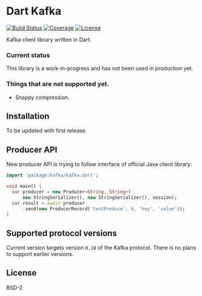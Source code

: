 # Dart Kafka

[![Build Status](https://travis-ci.org/pulyaevskiy/dart-kafka.svg?branch=master)](https://travis-ci.org/pulyaevskiy/dart-kafka)
[![Coverage](https://codecov.io/gh/pulyaevskiy/dart-kafka/branch/master/graph/badge.svg)](https://codecov.io/gh/pulyaevskiy/dart-kafka)
[![License](https://img.shields.io/badge/license-BSD--2-blue.svg)](https://raw.githubusercontent.com/pulyaevskiy/dart-kafka/master/LICENSE)

Kafka client library written in Dart.

### Current status

This library is a work-in-progress and has not been used in production yet.

### Things that are not supported yet.

* Snappy compression.

## Installation

To be updated with first release.

## Producer API

New producer API is trying to follow interface of official Java client library:

```dart
import 'package:kafka/kafka.dart';

void main() {
  var producer = new Producer<String, String>(
      new StringSerializer(), new StringSerializer(), session);
  var result = await producer
      .send(new ProducerRecord('testProduce', 0, 'key', 'value'));
}
```

## Supported protocol versions

Current version targets version `0.10` of the Kafka protocol. There is no plans
to support earlier versions.

## License

BSD-2
